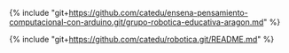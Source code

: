 {% include "git+https://github.com/catedu/ensena-pensamiento-computacional-con-arduino.git/grupo-robotica-educativa-aragon.md" %}

{% include "git+https://github.com/catedu/robotica.git/README.md" %}
